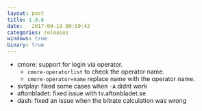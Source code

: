 ```yaml
---
layout: post
title: 1.9.6
date:   2017-09-19 00:59:42
categories: releases
windows: true
binary: true
---
```


* cmore: support for login via operator.
    * `cmore-operatorlist` to check the operator name.
    * `cmore-operator=name` replace name with the operator name.
* svtplay: fixed some cases when `-A` didnt work
* aftonbladet: fixed issue with tv.aftonbladet.se
* dash: fixed an issue when the bitrate calculation was wrong
